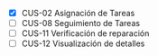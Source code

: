 - [X] CUS-02 Asignación de Tareas
- [ ] CUS-08 Seguimiento de Tareas
- [ ] CUS-11 Verificación de reparación
- [ ] CUS-12 Visualización de detalles